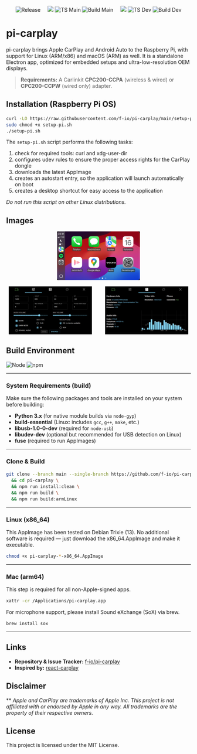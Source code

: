 <p align="center">
  <!-- Release -->
  <img alt="Release" src="https://img.shields.io/github/v/release/f-io/pi-carplay?label=release"> &nbsp;&nbsp;&nbsp;
  <!-- MAIN -->
  <img src="https://img.shields.io/endpoint?url=https://raw.githubusercontent.com/f-io/pi-carplay/version/.github/badges/main-version.json">
  <img alt="TS Main" src="https://img.shields.io/github/actions/workflow/status/f-io/pi-carplay/typecheck.yml?branch=main&label=TS%20main&style=flat">
  <img alt="Build Main" src="https://img.shields.io/github/actions/workflow/status/f-io/pi-carplay/build.yml?branch=main&label=build%20main&style=flat"> &nbsp;&nbsp;&nbsp;
  <!-- DEV -->
  <img src="https://img.shields.io/endpoint?url=https://raw.githubusercontent.com/f-io/pi-carplay/version/.github/badges/dev-version.json">
  <img alt="TS Dev" src="https://img.shields.io/github/actions/workflow/status/f-io/pi-carplay/typecheck.yml?branch=dev&label=TS%20dev&style=flat">
  <img alt="Build Dev" src="https://img.shields.io/github/actions/workflow/status/f-io/pi-carplay/build.yml?branch=dev&label=build%20dev&style=flat">
</p>

# pi-carplay

pi-carplay brings Apple CarPlay and Android Auto to the Raspberry Pi, with support for Linux (ARM/x86) and macOS (ARM) as well. It is a standalone Electron app, optimized for embedded setups and ultra-low-resolution OEM displays.  

> **Requirements:** A Carlinkit **CPC200-CCPA** (wireless & wired) or **CPC200-CCPW** (wired only) adapter.
## Installation (Raspberry Pi OS)

```bash
curl -LO https://raw.githubusercontent.com/f-io/pi-carplay/main/setup-pi.sh
sudo chmod +x setup-pi.sh
./setup-pi.sh
```

The `setup-pi.sh` script performs the following tasks:

1. check for required tools: curl and xdg-user-dir
2. configures udev rules to ensure the proper access rights for the CarPlay dongle
3. downloads the latest AppImage
4. creates an autostart entry, so the application will launch automatically on boot
5. creates a desktop shortcut for easy access to the application

*Do not run this script on other Linux distributions.*

## Images
<p align="center">
  <img src="documentation/images/carplay.png"
       alt="CarPlay"
       width="45%" />
</p>

<p align="center">
  <img src="documentation/images/settings.png"
       alt="Settings"
       width="45%" />
  &emsp;&emsp;
  <img src="documentation/images/info.png"
       alt="Info"
       width="45%" />
</p>

## Build Environment

![Node](https://img.shields.io/endpoint?url=https://raw.githubusercontent.com/f-io/pi-carplay/version/.github/badges/main-node.json)
![npm](https://img.shields.io/endpoint?url=https://raw.githubusercontent.com/f-io/pi-carplay/version/.github/badges/main-npm.json)

---

### System Requirements (build)

Make sure the following packages and tools are installed on your system before building:

- **Python 3.x** (for native module builds via `node-gyp`)
- **build-essential** (Linux: includes `gcc`, `g++`, `make`, etc.)
- **libusb-1.0-0-dev** (required for `node-usb`)
- **libudev-dev** (optional but recommended for USB detection on Linux)
- **fuse** (required to run AppImages)

---

### Clone & Build

```bash
git clone --branch main --single-branch https://github.com/f-io/pi-carplay.git \
  && cd pi-carplay \
  && npm run install:clean \
  && npm run build \
  && npm run build:armLinux
```

---

### Linux (x86_64)

This AppImage has been tested on Debian Trixie (13). No additional software is required — just download the x86_64.AppImage and make it executable.

```bash
chmod +x pi-carplay-*-x86_64.AppImage
```

---

### Mac (arm64)

This step is required for all non-Apple-signed apps.

```bash
xattr -cr /Applications/pi-carplay.app
```

For microphone support, please install Sound eXchange (SoX) via brew.
```bash
brew install sox
```

---

## Links

* **Repository & Issue Tracker:** [f-io/pi-carplay](https://github.com/f-io/pi-carplay)
* **Inspired by:** [react-carplay](https://github.com/rhysmorgan134/react-carplay)

## Disclaimer

** _Apple and CarPlay are trademarks of Apple Inc. This project is not affiliated with or endorsed by Apple in any way. All trademarks are the property of their respective owners._


## License

This project is licensed under the MIT License.
